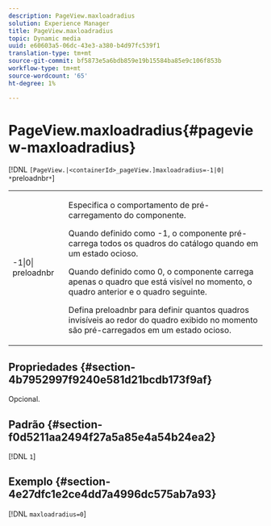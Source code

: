```yaml
---
description: PageView.maxloadradius
solution: Experience Manager
title: PageView.maxloadradius
topic: Dynamic media
uuid: e60603a5-06dc-43e3-a380-b4d97fc539f1
translation-type: tm+mt
source-git-commit: bf5873e5a6bdb859e19b15584ba85e9c106f853b
workflow-type: tm+mt
source-wordcount: '65'
ht-degree: 1%

---
```



# PageView.maxloadradius{#pageview-maxloadradius}

[!DNL `[PageView.|<containerId>_pageView.]maxloadradius=-1|0| *`preloadnbr`*`]

<table id="table_985ADD6C9BD04C629A84C9C625CCCFEB"> 
 <tbody> 
  <tr> 
   <td colname="col1"> <p><span class="codeph">-1|0|<span class="varname"> preloadnbr</span></span> </p> </td> 
   <td colname="col2"> <p>Especifica o comportamento de pré-carregamento do componente. </p> <p>Quando definido como <span class="codeph"> -1</span>, o componente pré-carrega todos os quadros do catálogo quando em um estado ocioso. </p> <p> Quando definido como <span class="codeph"> 0</span>, o componente carrega apenas o quadro que está visível no momento, o quadro anterior e o quadro seguinte. </p> <p>Defina <span class="codeph"><span class="varname"> preloadnbr</span></span> para definir quantos quadros invisíveis ao redor do quadro exibido no momento são pré-carregados em um estado ocioso. </p> </td> 
  </tr> 
 </tbody> 
</table>

## Propriedades {#section-4b7952997f9240e581d21bcdb173f9af}

Opcional.

## Padrão {#section-f0d5211aa2494f27a5a85e4a54b24ea2}

[!DNL `1`]

## Exemplo {#section-4e27dfc1e2ce4dd7a4996dc575ab7a93}

[!DNL `maxloadradius=0`]
